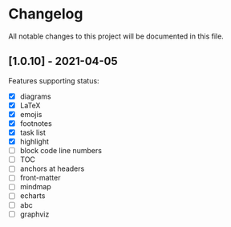 # Changelog

All notable changes to this project will be documented in this file.

## [1.0.10] - 2021-04-05

Features supporting status:

- [x] diagrams
- [x] LaTeX
- [x] emojis
- [x] footnotes
- [x] task list
- [x] highlight
- [ ] block code line numbers
- [ ] TOC
- [ ] anchors at headers
- [ ] front-matter
- [ ] mindmap
- [ ] echarts
- [ ] abc
- [ ] graphviz
